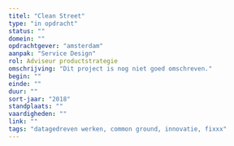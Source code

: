 ```yaml
---
titel: "Clean Street"
type: "in opdracht"
status: ""
domein: ""
opdrachtgever: "amsterdam"
aanpak: "Service Design"
rol: Adviseur productstrategie
omschrijving: "Dit project is nog niet goed omschreven."
begin: ""
einde: ""
duur: ""
sort-jaar: "2018"
standplaats: ""
vaardigheden: ""
link: ""
tags: "datagedreven werken, common ground, innovatie, fixxx"
---
```


